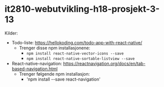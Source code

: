 # it2810-webutvikling-h18-prosjekt-3-13


Kilder:
- Todo-liste: https://hellokoding.com/todo-app-with-react-native/
  - Trenger disse npm installasjonene:
    - `npm install react-native-vector-icons --save`
    - `npm install react-native-sortable-listview --save`
- React-native-navigation: https://reactnavigation.org/docs/en/tab-based-navigation.html
  - Trenger følgende npm installasjon:
    - 'npm install --save react-navigation'
